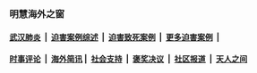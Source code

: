 
### 明慧海外之窗

####  [武汉肺炎](indexes/365.md?t=06272001) &nbsp;|&nbsp;  [迫害案例综述](indexes/328.md?t=06272001) &nbsp;|&nbsp; [迫害致死案例](indexes/277.md?t=06272001)  &nbsp;|&nbsp; [更多迫害案例](indexes/81.md?t=06272001)  &nbsp;|&nbsp; 
####  [时事评论](indexes/19.md?t=06272001) &nbsp;|&nbsp; [海外简讯](indexes/245.md?t=06272001)&nbsp;|&nbsp;  [社会支持](indexes/140.md?t=06272001) &nbsp;|&nbsp; [褒奖决议](indexes/282.md?t=06272001) &nbsp;|&nbsp; [社区报道](indexes/91.md?t=06272001)  &nbsp;|&nbsp; [天人之间](indexes/78.md?t=06272001) 

